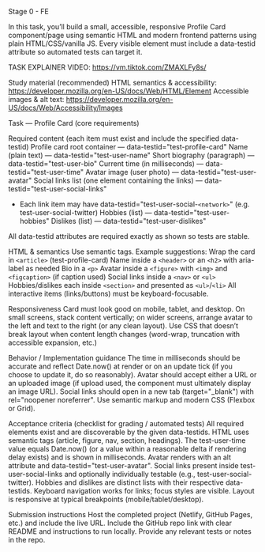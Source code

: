 Stage 0 - FE

In this task, you’ll build a small, accessible, responsive Profile Card component/page using semantic HTML and modern frontend patterns using plain HTML/CSS/vanilla JS. Every visible element must include a data-testid attribute so automated tests can target it.

TASK EXPLAINER VIDEO: https://vm.tiktok.com/ZMAXLFy8s/

Study material (recommended)
HTML semantics & accessibility: https://developer.mozilla.org/en-US/docs/Web/HTML/Element
Accessible images & alt text: https://developer.mozilla.org/en-US/docs/Web/Accessibility/Images

Task — Profile Card (core requirements)

Required content (each item must exist and include the specified data-testid)
Profile card root container — data-testid="test-profile-card"
Name (plain text) — data-testid="test-user-name"
Short biography (paragraph) — data-testid="test-user-bio"
Current time (in milliseconds) — data-testid="test-user-time"
Avatar image (user photo) — data-testid="test-user-avatar"
Social links list (one element containing the links) — data-testid="test-user-social-links"
- Each link item may have data-testid="test-user-social-`<network>`" (e.g. test-user-social-twitter)
Hobbies (list) — data-testid="test-user-hobbies"
Dislikes (list) — data-testid="test-user-dislikes"

All data-testid attributes are required exactly as shown so tests are stable.

HTML & semantics
Use semantic tags. Example suggestions:
Wrap the card in `<article>` (test-profile-card)
Name inside a `<header>` or an `<h2>` with aria-label as needed
Bio in a `<p>`
Avatar inside a `<figure>` with `<img>` and `<figcaption>` (if caption used)
Social links inside a `<nav>` or `<ul>`
Hobbies/dislikes each inside `<section>` and presented as `<ul>`/`<li>`
All interactive items (links/buttons) must be keyboard-focusable.

Responsiveness
Card must look good on mobile, tablet, and desktop.
On small screens, stack content vertically; on wider screens, arrange avatar to the left and text to the right (or any clean layout).
Use CSS that doesn’t break layout when content length changes (word-wrap, truncation with accessible expansion, etc.)

Behavior / Implementation guidance
The time in milliseconds should be accurate and reflect Date.now() at render or on an update tick (if you choose to update it, do so reasonably).
Avatar should accept either a URL or an uploaded image (if upload used, the component must ultimately display an image URL).
Social links should open in a new tab (target="_blank") with rel="noopener noreferrer".
Use semantic markup and modern CSS (Flexbox or Grid).

Acceptance criteria (checklist for grading / automated tests)
All required elements exist and are discoverable by the given data-testids.
HTML uses semantic tags (article, figure, nav, section, headings).
The test-user-time value equals Date.now() (or a value within a reasonable delta if rendering delay exists) and is shown in milliseconds.
Avatar renders with an alt attribute and data-testid="test-user-avatar".
Social links present inside test-user-social-links and optionally individually testable (e.g., test-user-social-twitter).
Hobbies and dislikes are distinct lists with their respective data-testids.
Keyboard navigation works for links; focus styles are visible.
Layout is responsive at typical breakpoints (mobile/tablet/desktop).

Submission instructions
Host the completed project (Netlify, GitHub Pages, etc.) and include the live URL.
Include the GitHub repo link with clear README and instructions to run locally.
Provide any relevant tests or notes in the repo.
